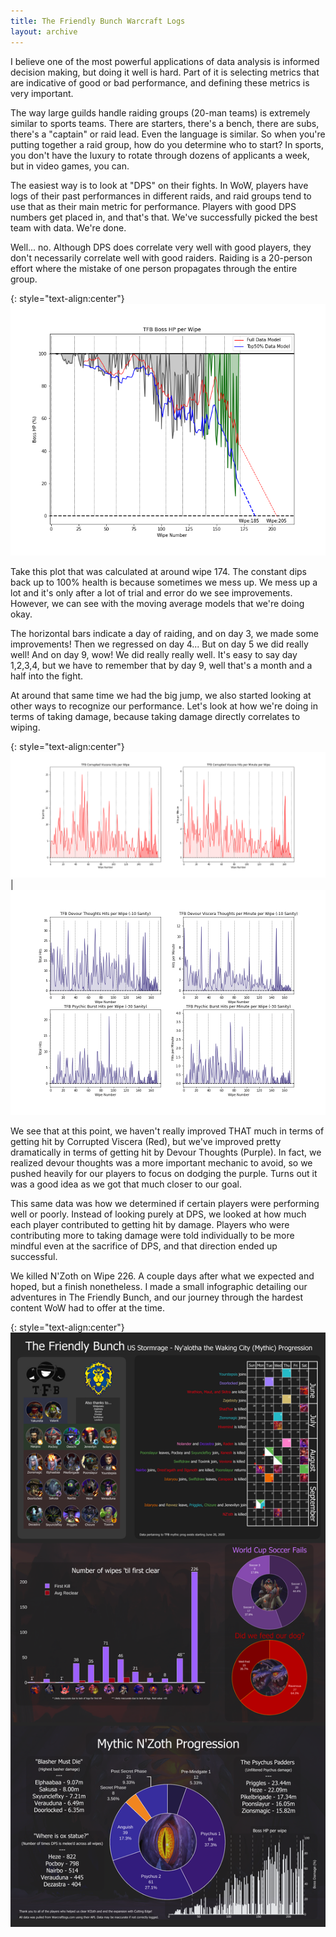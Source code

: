 ```yaml
---
title: The Friendly Bunch Warcraft Logs
layout: archive
---
```


I believe one of the most powerful applications of data analysis is informed decision making, but doing it well is hard. Part of it is selecting metrics that are indicative of good or bad performance, and defining these metrics is very important.

The way large guilds handle raiding groups (20-man teams) is extremely similar to sports teams. There are starters, there's a bench, there are subs, there's a "captain" or raid lead. Even the language is similar. So when you're putting together a raid group, how do you determine who to start? In sports, you don't have the luxury to rotate through dozens of applicants a week, but in video games, you can.

The easiest way is to look at "DPS" on their fights. In WoW, players have logs of their past performances in different raids, and raid groups tend to use that as their main metric for performance. Players with good DPS numbers get placed in, and that's that. We've successfully picked the best team with data. We're done.

Well... no. Although DPS does correlate very well with good players, they don't necessarily correlate well with good raiders. Raiding is a 20-person effort where the mistake of one person propagates through the entire group.

{: style="text-align:center"}
![NZothFight](/assets/images/tfbwclog/bossHPmodel.png)

Take this plot that was calculated at around wipe 174. The constant dips back up to 100% health is because sometimes we mess up. We mess up a lot and it's only after a lot of trial and error do we see improvements. However, we can see with the moving average models that we're doing okay.

The horizontal bars indicate a day of raiding, and on day 3, we made some improvements! Then we regressed on day 4... But on day 5 we did really well! And on day 9, wow! We did really really well. It's easy to say day 1,2,3,4, but we have to remember that by day 9, well that's a month and a half into the fight.

At around that same time we had the big jump, we also started looking at other ways to recognize our performance. Let's look at how we're doing in terms of taking damage, because taking damage directly correlates to wiping.

{: style="text-align:center"}
![corrupted](/assets/images/tfbwclog/corruptedviscera.png) |
![NZothFight](/assets/images/tfbwclog/devourthoughts.png)

We see that at this point, we haven't really improved THAT much in terms of getting hit by Corrupted Viscera (Red), but we've improved pretty dramatically in terms of getting hit by Devour Thoughts (Purple). In fact, we realized devour thoughts was a more important mechanic to avoid, so we pushed heavily for our players to focus on dodging the purple. Turns out it was a good idea as we got that much closer to our goal.

This same data was how we determined if certain players were performing well or poorly. Instead of looking purely at DPS, we looked at how much each player contributed to getting hit by damage. Players who were contributing more to taking damage were told individually to be more mindful even at the sacrifice of DPS, and that direction ended up successful.

We killed N'Zoth on Wipe 226. A couple days after what we expected and hoped, but a finish nonetheless. I made a small infographic detailing our adventures in The Friendly Bunch, and our journey through the hardest content WoW had to offer at the time.

{: style="text-align:center"}
![NZothFight](/assets/images/tfbwclog/TFBInfoBig.png)
